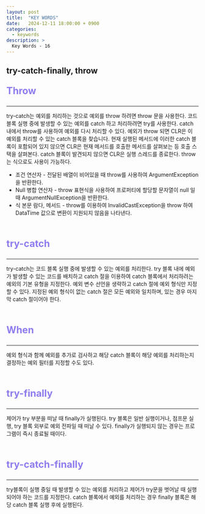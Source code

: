 ```yaml
---
layout: post
title:  "KEY WORDS"
date:   2024-12-11 18:00:00 + 0900
categories:
  - keywords
description: >
  Key Words - 16
---
```

## try-catch-finally, throw

<p style = "color:#8f7cee; font-size:25px; font-weight:bold">
Throw
</p>

---

try-catch는 예외를 처리하는 것으로 예외를 throw 하려면 throw 문을 사용한다. 코드 블록 실행 중에 발생할 수 있는 예외를 catch 하고 처리하려면 try를 사용한다. catch 내에서 throw를 사용하여 예외를 다시 처리할 수 있다. 예외가 throw 되면 CLR은 이 예외를 처리할 수 있는 catch 블록을 찾습니다. 현재 실행된 메서드에 이러한 catch 블록이 포함되어 있지 않으면 CLR은 현재 메서드를 호출한 메서드를 살펴보는 등 호출 스택을 살펴본다. catch 블록이 발견되지 않으면 CLR은 실행 스레드를 종료한다.
throw는 식으로도 사용이 가능하다.

- 조건 연산자 - 전달된 배열이 비어있을 때 throw를 사용하여 ArgumentException을 반환한다.
- Null 병합 연산자 - throw 표현식을 사용하여 프로퍼티에 할당할 문자열이 null 일 때 ArgumentNullException을 반환한다.
- 식 본문 람다, 메서드 - throw를 이용하여 InvalidCastException을 throw 하여 DataTime 값으로 변환이 지원되지 않음을 나타낸다.

<br/>

<p style = "color:#8f7cee; font-size:25px; font-weight:bold">
try-catch 
</p>

---

try-catch는 코드 블록 실행 중에 발생할 수 있는 예외를 처리한다. try 블록 내에 예외가 발생할 수 있는 코드를 배치하고 catch 절을 이용하여 catch 블록에서 처리하려는 예외의 기본 유형을 지정한다. 예외 변수 선언을 생략하고 catch 절에 예외 형식만 지정할 수 있다. 지정된 예외 형식이 없는 catch 절은 모든 예외와 일치하며, 있는 경우 마지막 catch 절이어야 한다.

<br/>

<p style = "color:#8f7cee; font-size:25px; font-weight:bold">
When
</p>

---

예외 형식과 함께 예외를 추가로 검사하고 해당 catch 블록이 해당 예외를 처리하는지 결정하는 예외 필터를 지정할 수도 있다.

<br/>

<p style = "color:#8f7cee; font-size:25px; font-weight:bold">
try-finally
</p>

---

제어가 try 부분을 떠날 때 finally가 실행된다. try 블록은 일반 실행이거나, 점프문 실행, try 블록 외부로 예외 전파일 때 떠날 수 있다. finally가 실행되지 않는 경우는 프로그램이 즉시 종료될 때이다.

<br/>

<p style = "color:#8f7cee; font-size:25px; font-weight:bold">
try-catch-finally
</p>

---

try블록이 실행 중일 때 발생할 수 있는 예외를 처리하고 제어가 try문을 벗어날 때 실행되어야 하는 코드를 지정한다. catch 블록에서 예외를 처리하는 경우 finally 블록은 해당 catch 블록 실행 후에 실행된다. 